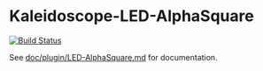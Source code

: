# Kaleidoscope-LED-AlphaSquare

[![Build Status][travis:image]][travis:status]

 [travis:image]: https://travis-ci.org/keyboardio/Kaleidoscope-LED-AlphaSquare.svg?branch=master
 [travis:status]: https://travis-ci.org/keyboardio/Kaleidoscope-LED-AlphaSquare

See [doc/plugin/LED-AlphaSquare.md](doc/plugin/LED-AlphaSquare.md) for documentation.
